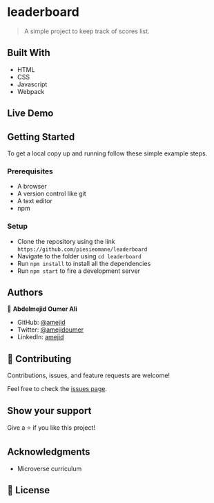 # leaderboard

> A simple project to keep track of scores list.

## Built With

- HTML
- CSS
- Javascript
- Webpack

## Live Demo

## Getting Started

To get a local copy up and running follow these simple example steps.

### Prerequisites

- A browser
- A version control like git
- A text editor
- npm

### Setup

- Clone the repository using the link `https://github.com/piesieomane/leaderboard`
- Navigate to the folder using `cd leaderboard`
- Run `npm install` to install all the dependencies
- Run `npm start` to fire a development server

## Authors

👤 **Abdelmejid Oumer Ali**

- GitHub: [@amejid](https://github.com/piesieomane)
- Twitter: [@amejidoumer](https://twitter.com/piesieyeboah)
- LinkedIn: [amejid](https://linkedin.com/in/piesieomane)

## 🤝 Contributing

Contributions, issues, and feature requests are welcome!

Feel free to check the [issues page](../../issues/).

## Show your support

Give a ⭐️ if you like this project!

## Acknowledgments

- Microverse curriculum

## 📝 License
